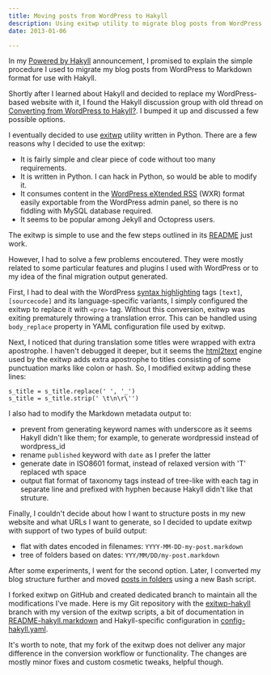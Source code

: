 ```yaml
---
title: Moving posts from WordPress to Hakyll
description: Using exitwp utility to migrate blog posts from WordPress to Markdown format for Hakyll
date: 2013-01-06

---
```


In my [Powered by Hakyll](/posts/2012/12/03/powered-by-hakyll/) announcement, I promised to explain
the simple procedure I used to migrate my blog posts from WordPress to Markdown format for use with
Hakyll.

Shortly after I learned about Hakyll and decided to replace my WordPress-based website with it, 
I found the Hakyll discussion group with old thread on 
[Converting from WordPress to Hakyll?](https://groups.google.com/forum/?fromgroups=#!topic/hakyll/KZdcNsBVNkA).
I bumped it up and discussed a few possible options.

I eventually decided to use [exitwp](https://github.com/thomasf/exitwp) utility written in Python.
There are a few reasons why I decided to use the exitwp:

* It is fairly simple and clear piece of code without too many requirements.
* It is written in Python. I can hack in Python, so would be able to modify it.
* It consumes content in the 
[WordPress eXtended RSS](http://ipggi.wordpress.com/2011/03/16/the-wordpress-extended-rss-wxr-exportimport-xml-document-format-decoded-and-explained/) 
(WXR) format easily exportable from the WordPress admin panel, 
so there is no fiddling with MySQL database required.
* It seems to be popular among Jekyll and Octopress users.

The exitwp is simple to use and the few steps outlined in its 
[README](https://github.com/thomasf/exitwp#getting-started) just work.

However, I had to solve a few problems encoutered. They were mostly related to some particular
features and plugins I used with WordPress or to my idea of the final migration output generated.

First, I had to deal with the WordPress [syntax highlighting](http://en.support.wordpress.com/code/posting-source-code/) 
tags ```[text]```, ```[sourcecode]``` and its language-specific variants,  I simply configured the exitwp to 
replace it with ```<pre>``` tag. Without this conversion, exitwp was exiting prematurely throwing
a translation error. This can be handled using ``` body_replace``` property in YAML configuration 
file used by exitwp.

Next, I noticed that during translation some titles were wrapped with extra apostrophe.
I haven't debugged it deeper, but it seems the [html2text](http://www.aaronsw.com/2002/html2text/) 
engine used by the exitwp adds extra apostrophe to titles consisting of some punctuation marks
like colon or hash. So, I modified exitwp adding these lines:

```
s_title = s_title.replace(' ', '_')
s_title = s_title.strip(' \t\n\r\'')
```

I also had to modify the Markdown metadata output to:

* prevent from generating keyword names with underscore as it seems Hakyll didn't like them; for
example, to generate wordpressid instead of wordpress_id
* rename ```published``` keyword with ```date``` as I prefer the latter
* generate date in ISO8601 format, instead of relaxed version with 'T' replaced wth space
* output flat format of taxonomy tags instead of tree-like with each tag in separate line and 
prefixed with hyphen because Hakyll didn't like that struture.

Finally, I couldn't decide about how I want to structure posts in my new website and what
URLs I want to generate, so I decided to update exitwp with support of two types of build output:

* flat with dates encoded in filenames: ```YYYY-MM-DD-my-post.markdown```
* tree of folders based on dates: ```YYY/MM/DD/my-post.markdown```

After some experiments, I went for the second option.
Later, I converted my blog structure further and moved 
[posts in folders](/posts/2012/12/15/hakyll-posts-in-folders/index.html) using a new Bash script.

I forked exitwp on GitHub and created dedicated branch to maintain all the modifications I've made.
Here is my Git repository with the [exitwp-hakyll](https://github.com/mloskot/exitwp/blob/exitwp-hakyll/) 
branch with my version of the exitwp scripts, a bit of documentation in 
[README-hakyll.markdown](https://github.com/mloskot/exitwp/blob/exitwp-hakyll/README-hakyll.markdown) 
and Hakyll-specific configuration in [config-hakyll.yaml](https://github.com/mloskot/exitwp/blob/exitwp-hakyll/config-hakyll.yaml).

It's worth to note, that my fork of the exitwp does not deliver any major difference in the 
conversion workflow or functionality. The changes are mostly minor fixes and custom cosmetic tweaks,
helpful though.
